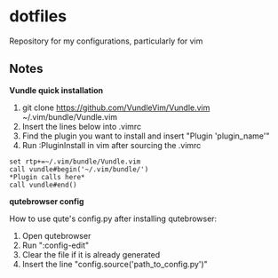 # dotfiles

Repository for my configurations, particularly for vim

## Notes

**Vundle quick installation**

1. git clone https://github.com/VundleVim/Vundle.vim ~/.vim/bundle/Vundle.vim
2. Insert the lines below into .vimrc
3. Find the plugin you want to install and insert "Plugin 'plugin\_name'"
4. Run :PluginInstall in vim after sourcing the .vimrc

```vimscript
set rtp+=~/.vim/bundle/Vundle.vim
call vundle#begin('~/.vim/bundle/')
*Plugin calls here*
call vundle#end()
```

**qutebrowser config**

How to use qute's config.py after installing qutebrowser:
1. Open qutebrowser
2. Run ":config-edit"
3. Clear the file if it is already generated
4. Insert the line "config.source('path\_to\_config.py')"


